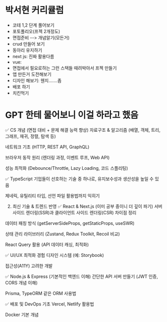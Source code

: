 # 박서현 커리큘럼


+ 코테 1,2 단계 풀어보기
+ 포토폴리오(프젝 2개정도)
+ 면접준비 --> 개념알기(모든거)
+ crud 만들어 보기
+ 동아리 유지하기
+ next js: 진짜 활용다름
+ vue: 
+ 면접에서 필요로하는 그런 스택들 때려박아서 프젝 만들기
+ 앱 만든거 도전해보기
+ 디자인 해보기: 웬지.......좀 
+ 배포 하기
+ 치킨먹기



# GPT 한테 물어보니 이걸 하라고 했음

✅ CS 개념 (면접 대비 + 문제 해결 능력 향상)
자료구조 & 알고리즘 (배열, 객체, 트리, 그래프, 재귀, 정렬, 탐색 등)

네트워크 기초 (HTTP, REST API, GraphQL)

브라우저 동작 원리 (렌더링 과정, 이벤트 루프, Web API)

성능 최적화 (Debounce/Throttle, Lazy Loading, 코드 스플리팅)

✅ TypeScript
기업들이 선호하는 기술 중 하나로, 유지보수성과 생산성을 높일 수 있음

제네릭, 유틸리티 타입, 선언 파일 활용법까지 익히기

2. 최신 기술 & 트렌드 반영
✅ React & Next.js (이미 공부 중이니 더 깊이 파기)
서버 사이드 렌더링(SSR)과 클라이언트 사이드 렌더링(CSR) 차이점 정리

데이터 패칭 방식 (getServerSideProps, getStaticProps, useSWR)

상태 관리 라이브러리 (Zustand, Redux Toolkit, Recoil 비교)

React Query 활용 (API 데이터 캐싱, 최적화)

✅ UI/UX 최적화 경험
디자인 시스템 (예: Storybook)

접근성(A11Y) 고려한 개발

✅ Node.js & Express (기본적인 백엔드 이해)
간단한 API 서버 만들기 (JWT 인증, CORS 개념 이해)

Prisma, TypeORM 같은 ORM 사용법

✅ 배포 및 DevOps 기초
Vercel, Netlify 활용법

Docker 기본 개념
